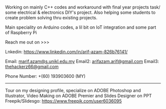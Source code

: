 Working on mainly C++ codes and workaround with final year projects task/ some electrical & electronics DIY's project.
Also helping some students to create problem solving thru existing projects.

Main speciality on Arduino codes, a lil bit on IoT integration and some part of Raspberry Pi

Reach me out on >>>

Lnkedin: https://www.linkedin.com/in/arif-azam-826b76141/

Email: marif.azam@s.unikl.edu.my
Email2: arifazam.arif@gmail.com
Email3: thehackerz66@gmail.com

Phone Number: +(60) 193903600 (MY)

----------------------------------------------------

Tour on my designing profile, specialize on ADOBE Photoshop and Illustrator, Video Making on ADOBE Premier and Slides Designer on PPT
Freepik/Slidesgo: https://www.freepik.com/user6036095
